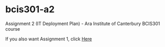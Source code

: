 # bcis301-a2
Assignment 2 (IT Deployment Plan) - Ara Institute of Canterbury BCIS301 course 

If you also want Assignment 1, click [Here](https://github.com/shukebeta/bcis301-a1) 

